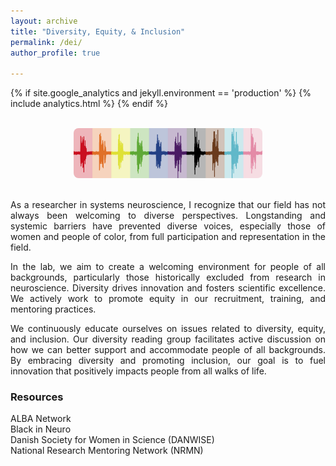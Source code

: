 ```yaml
---
layout: archive
title: "Diversity, Equity, & Inclusion"
permalink: /dei/
author_profile: true

---
```

<html>
<head>
  
{% if site.google_analytics and jekyll.environment == 'production' %}
{% include analytics.html %}
{% endif %}

</head>
<body>
  
<br>
<center><img src="/images/diversity_resp.jpg" style="width:60%; border-radius: 8px"></center>
<br>
  
<p align = "justify">As a researcher in systems neuroscience, I recognize that our field has not always been welcoming to diverse perspectives. Longstanding and systemic barriers have prevented diverse voices, especially those of women and people of color, from full participation and representation in the field.</p>

<p align = "justify">In the lab, we aim to create a welcoming environment for people of all backgrounds, particularly those historically excluded from research in neuroscience. Diversity drives innovation and fosters scientific excellence. We actively work to promote equity in our recruitment, training, and mentoring practices.</p>
  
<p align = "justify">We continuously educate ourselves on issues related to diversity, equity, and inclusion. Our diversity reading group facilitates active discussion on how we can better support and accommodate people of all backgrounds. By embracing diversity and promoting inclusion, our goal is to fuel innovation that positively impacts people from all walks of life.</p>
  
<h3>Resources</h3>
  <a href="https://www.alba.network/" style="text-decoration: none" target="_blank">ALBA Network</a>
  <br><a href="https://blackinneuro.com/" style="text-decoration: none" target="_blank">Black in Neuro</a>
  <br><a href="https://danwise.org/" style="text-decoration: none" target="_blank">Danish Society for Women in Science (DANWISE)</a>
  <br><a href="https://nrmnet.net/" style="text-decoration: none" target="_blank">National Research Mentoring Network (NRMN)</a>

</body>
</html>
